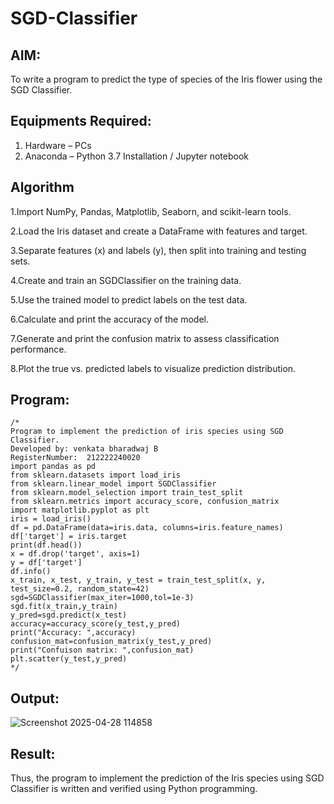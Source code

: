 # SGD-Classifier
## AIM:
To write a program to predict the type of species of the Iris flower using the SGD Classifier.

## Equipments Required:
1. Hardware – PCs
2. Anaconda – Python 3.7 Installation / Jupyter notebook

## Algorithm
1.Import NumPy, Pandas, Matplotlib, Seaborn, and scikit-learn tools.

2.Load the Iris dataset and create a DataFrame with features and target.

3.Separate features (x) and labels (y), then split into training and testing sets.

4.Create and train an SGDClassifier on the training data.

5.Use the trained model to predict labels on the test data.

6.Calculate and print the accuracy of the model.

7.Generate and print the confusion matrix to assess classification performance.

8.Plot the true vs. predicted labels to visualize prediction distribution.
## Program:
```
/*
Program to implement the prediction of iris species using SGD Classifier.
Developed by: venkata bharadwaj B
RegisterNumber:  212222240020
import pandas as pd
from sklearn.datasets import load_iris
from sklearn.linear_model import SGDClassifier
from sklearn.model_selection import train_test_split
from sklearn.metrics import accuracy_score, confusion_matrix
import matplotlib.pyplot as plt
iris = load_iris()
df = pd.DataFrame(data=iris.data, columns=iris.feature_names)
df['target'] = iris.target
print(df.head())
x = df.drop('target', axis=1)
y = df['target']
df.info()
x_train, x_test, y_train, y_test = train_test_split(x, y, test_size=0.2, random_state=42)
sgd=SGDClassifier(max_iter=1000,tol=1e-3)
sgd.fit(x_train,y_train)
y_pred=sgd.predict(x_test)
accuracy=accuracy_score(y_test,y_pred)
print("Accuracy: ",accuracy)
confusion_mat=confusion_matrix(y_test,y_pred)
print("Confuison matrix: ",confusion_mat)
plt.scatter(y_test,y_pred)
*/
```

## Output:

![Screenshot 2025-04-28 114858](https://github.com/user-attachments/assets/a6afd20f-5f83-4c7c-a529-47e55e916d56)

## Result:
Thus, the program to implement the prediction of the Iris species using SGD Classifier is written and verified using Python programming.
